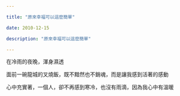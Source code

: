 ```yaml
---

title: "原來幸福可以這麼簡單"

date: 2010-12-15

description: "原來幸福可以這麼簡單"

---
```




在冷雨的夜晚，渾身濕透  

面前一碗龍城的叉燒飯，既不黯然也不銷魂，而是讓我感到活著的感動  

心中充實著，一個人，卻不再感到寒冷，也沒有雨滴，因為我心中有溫暖  



